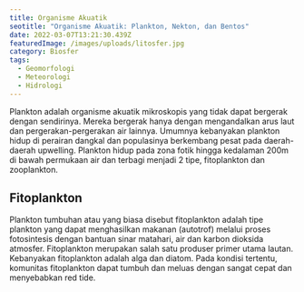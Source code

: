 ```yaml
---
title: Organisme Akuatik
seotitle: "Organisme Akuatik: Plankton, Nekton, dan Bentos"
date: 2022-03-07T13:21:30.439Z
featuredImage: /images/uploads/litosfer.jpg
category: Biosfer
tags:
  - Geomorfologi
  - Meteorologi
  - Hidrologi
---
```

Plankton adalah organisme akuatik mikroskopis yang tidak dapat bergerak dengan sendirinya. Mereka bergerak hanya dengan mengandalkan arus laut dan pergerakan-pergerakan air lainnya. Umumnya kebanyakan plankton hidup di perairan dangkal dan populasinya berkembang pesat pada daerah-daerah upwelling. Plankton hidup pada zona fotik hingga kedalaman 200m di bawah permukaan air dan terbagi menjadi 2 tipe, fitoplankton dan zooplankton.


## Fitoplankton
Plankton tumbuhan atau yang biasa disebut fitoplankton adalah tipe plankton yang dapat menghasilkan makanan (autotrof) melalui proses fotosintesis dengan bantuan sinar matahari, air dan karbon dioksida atmosfer. Fitoplankton merupakan salah satu produser primer utama lautan. Kebanyakan fitoplankton adalah alga dan diatom. Pada kondisi tertentu, komunitas fitoplankton dapat tumbuh dan meluas dengan sangat cepat dan menyebabkan red tide.